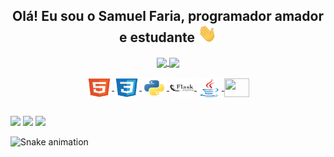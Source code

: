 
<h2 align="center">Olá! Eu sou o Samuel Faria, programador amador e estudante <img  src="https://raw.githubusercontent.com/ABSphreak/ABSphreak/master/gifs/Hi.gif" width="30px"></h2>

<div align="center"> 
  <a href="https://github.com/Samfaria2002"> 
  <img align="center" height="180em" src="https://github-readme-stats.vercel.app/api?username=Samfaria2002&show_icons=true&theme=dracula"/> 
  <img align="center" height="180em" src="https://github-readme-stats.vercel.app/api/top-langs/?username=SamFaria2002&layout=compact&langs_count=7&theme=dracula"/>
 </div>
 
<div align="center" style="display: inline_block"><br>
  <img align="center" alt="Rafa-HTML" height="30" width="40" src="https://raw.githubusercontent.com/devicons/devicon/master/icons/html5/html5-original.svg">
  <img align="center" alt="Rafa-CSS" height="30" width="40" src="https://raw.githubusercontent.com/devicons/devicon/master/icons/css3/css3-original.svg">
  <img align="center" alt="Rafa-Python" height="30" width="40" src="https://raw.githubusercontent.com/devicons/devicon/master/icons/python/python-original.svg">
  <img align="center" height="30" width="40" background-color="white" src="https://raw.githubusercontent.com/github/explore/master/topics/flask/flask.png" />
  <img align="center" height="30" width="40" src="https://raw.githubusercontent.com/devicons/devicon/master/icons/java/java-original.svg">
  <img align="center" height="30" width="40" src="https://img.icons8.com/fluent/48/000000/visual-studio-code-2019.png"> 
</div>

##

<div> 
  <a href="https://www.youtube.com/channel/UCyYvCgPSPsBDqpVARGEb0lQ" target="_blank"><img src="https://img.shields.io/badge/YouTube-FF0000?style=for-the-badge&logo=youtube&logoColor=white" target="_blank"></a>
  <a href="https://www.instagram.com/samfaria_/" target="_blank"><img src="https://img.shields.io/badge/-Instagram-%23E4405F?style=for-the-badge&logo=instagram&logoColor=white" target="_blank"></a>
  <a href="https://www.linkedin.com/in/samuel-faria-963649223/" target="_blank"><img src="https://img.shields.io/badge/-LinkedIn-%230077B5?style=for-the-badge&logo=linkedin&logoColor=white" target="_blank"></a> 

  ![Snake animation](https://github.com/Samfaria2002/Samfaria2002/blob/output/github-contribution-grid-snake.svg)
  
</div>
